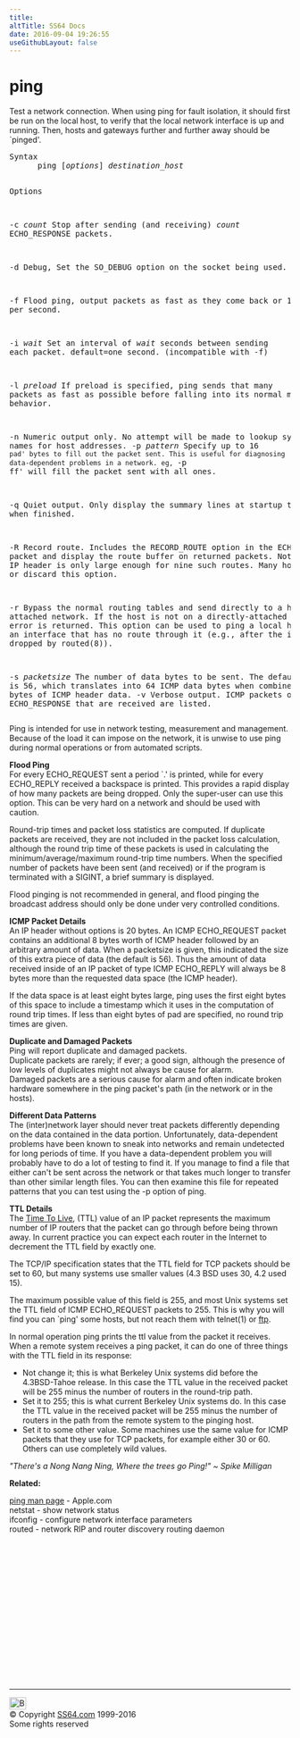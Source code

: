 ```yaml
---
title:
altTitle: SS64 Docs
date: 2016-09-04 19:26:55
useGithubLayout: false
---
```

<!-- #BeginLibraryItem "/Library/head_osx.lbi" --><!-- #EndLibraryItem --><h1>ping</h1> 
<p>Test a network connection. When using ping for fault isolation, it should first be run on the local host, to verify that the local network interface is up and running. Then, hosts and gateways further and further away should be `pinged'.</p>
<pre>Syntax<br>      ping [<i>options</i>] <i>destination_host</i>

Options

   -c <i>count</i>   Stop after sending (and receiving) <i>count</i> ECHO_RESPONSE packets.

   -d         Debug, Set the SO_DEBUG option on the socket being used.

   -f         Flood ping, output packets as fast as they come back or 100 times per second.

   -i <i>wait</i>    Set an interval of <i>wait </i>seconds between sending each packet. default=one second.
              (incompatible with -f)

   -l <i>preload</i> If preload is specified, ping sends that many packets as fast as
              possible before falling into its normal mode of behavior.

   -n         Numeric output only. No attempt will be made to lookup symbolic
              names for host addresses.
   -p <i>pattern</i>
              Specify up to 16 `pad' bytes to fill out the packet sent.
              This is useful for diagnosing data-dependent problems in a
              network. eg, `-p ff' will fill the packet sent with all ones.

   -q         Quiet output. Only display the summary lines at startup time and when finished.
 
   -R         Record route. Includes the RECORD_ROUTE option in the ECHO_REQUEST packet and
              display the route buffer on returned packets.
              Note that the IP header is only large enough for nine such routes.
              Many hosts ignore or discard this option.
 
   -r         Bypass the normal routing tables and send directly to a host on an attached network.
              If the host is not on a directly-attached network, an error is returned.
              This option can be used to ping a local host through an interface that has no route through it
              (e.g., after the interface was dropped by routed(8)).

   -s <i>packetsize</i>  The number of data bytes to be sent.
                  The default is 56, which translates into 64 ICMP data bytes when combined with
                  the 8 bytes of ICMP header data.
   -v         Verbose output. ICMP packets other than ECHO_RESPONSE that are received are listed.
</pre>
<p> Ping is intended for use in network testing, measurement and management. Because of the load it can impose on the network, it is unwise to use ping during normal operations or from automated scripts. </p>
<p><b>Flood Ping</b><br>
For every ECHO_REQUEST sent a period `.' is printed, while for every ECHO_REPLY received a backspace is printed. This provides a rapid display of how many packets are being dropped. Only the super-user can use this option. This can be very hard on a network and should be used with caution.</p>
<p>Round-trip times and packet loss statistics are computed. If duplicate packets are received, they are not included in the packet loss calculation, although the round trip time of these packets is used in calculating the minimum/average/maximum round-trip time numbers. When the specified number of packets have been sent (and received) or if the program is terminated with a SIGINT, a brief summary is displayed.</p>
<p>Flood pinging is not recommended in general, and flood pinging the broadcast address should only be done under very controlled conditions.</p>
<p><b>ICMP Packet Details</b><br>
An IP header without options is 20 bytes. An ICMP ECHO_REQUEST packet contains an additional 8 bytes worth of ICMP header followed by an arbitrary amount of data. When a packetsize is given, this indicated the size of this extra piece of data (the default is 56). Thus the amount of data received inside of an IP packet of type ICMP ECHO_REPLY will always be 8 bytes more than the requested data space (the ICMP header).</p>
<p> If the data space is at least eight bytes large, ping uses the first eight bytes of this space to include a timestamp which it uses in the computation of round trip times. If less than eight bytes of pad are specified, no round trip times are given.</p>
<p><b>Duplicate and Damaged Packets</b><br>
Ping will report duplicate and damaged packets. <br>
Duplicate packets  are rarely; if ever; a good sign, although the presence of low levels of duplicates might not always be cause for alarm.<br>
Damaged packets are a serious cause for alarm and often indicate broken hardware somewhere in the ping packet's path (in the network or in the hosts).</p>
<p><b>Different Data Patterns</b><br>
The (inter)network layer should never treat packets differently depending on the data contained in the data portion. Unfortunately, data-dependent<br>
problems have been known to sneak into networks and remain undetected for long periods of time. If you have a data-dependent problem you will probably 
have to do a lot of testing to find it. If you manage to find a file that either can't be sent across the network or that takes much longer to transfer than other similar length files. You can then examine this file for repeated patterns that you can test using the -p option of ping.
</p><p><b>TTL Details</b><br>
The <a href="http://en.wikipedia.org/wiki/Time_to_live">Time To Live</a>, (TTL) value of an IP packet represents the maximum number of IP routers that the packet can go through before being thrown away. In current practice you can expect each router in the Internet to decrement the TTL field by exactly one.</p>
<p> The TCP/IP specification states that the TTL field for TCP packets should be set to 60, but many systems use smaller values (4.3 BSD uses 30, 4.2 used 15).</p>
<p> The maximum possible value of this field is 255, and most Unix systems set the TTL field of ICMP ECHO_REQUEST packets to 255. This is why you will find you can `ping' some hosts, but not reach them with telnet(1) or <a href="ftp.html">ftp</a>.</p>
<p> In normal operation ping prints the ttl value from the packet it receives. When a remote system receives a ping packet, it can do one of three things with the TTL field in its response:</p>
<ul>
<li> Not change it; this is what Berkeley Unix systems did before the 4.3BSD-Tahoe release. In this case the TTL value in the received packet will be 255 minus the number of routers in the round-trip path.</li>
<li> Set it to 255; this is what current Berkeley Unix systems do. In this case the TTL value in the received packet will be 255 minus the number of routers in the path from the remote system to the pinging host.</li>
<li> Set it to some other value. Some machines use the same value for ICMP packets that they use for TCP packets, for example either 30 or 60. Others can  use completely wild values.</li>
</ul>
<p class="quote"> <i>"There's a Nong Nang Ning,
Where the trees go Ping!" ~ Spike Milligan </i> </p>
<p><b>Related:</b></p>
<p><a href="https://developer.apple.com/legacy/library/documentation/Darwin/Reference/ManPages/man8/ping.8.html">ping man page</a> - Apple.com<br>
netstat - show network status<br>
ifconfig - configure network interface parameters<br>
routed - network RIP and router discovery routing daemon</p><!-- #BeginLibraryItem "/Library/foot_osx.lbi" --><p>
<!-- OSX300 -->
<ins class="adsbygoogle" style="display:inline-block;width:300px;height:250px" data-ad-client="ca-pub-6140977852749469" data-ad-slot="1823340303"></ins>
<script>
(adsbygoogle = window.adsbygoogle || []).push({});
</script></p>
<hr>
<div id="bl" class="footer"><a href="ping.html#"><img src="../images/top.png" width="30" height="22" alt="Back to the Top"></a></div>
<div id="br" class="footer, tagline">© Copyright <a href="../index.html">SS64.com</a> 1999-2016<br>
Some rights reserved</div><!-- #EndLibraryItem -->
